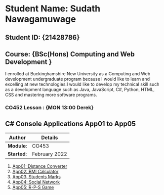 # Student Name: Sudath Nawagamuwage
## Student ID: {21428786}

## Course: {BSc(Hons) Computing and Web Development }

I enrolled at Buckinghamshire New University as a Computing and Web development undergraduate program because I would like to learn and excelling at new technologies.I would like to develop my technical skill such as a development language such as Java, JavaScript, C#, Python, HTML, CSS and mastering more software programs.

### CO452 Lesson : {MON 13:00 Derek}
## C# Console Applications App01 to App05

| Author | Details |
| ---- | ---- |
**Module**: | CO453     |
**Started**: | February 2022 |    

1. [ App01: Distance Converter]()
2. [App02: BMI Calculator]()
3. [App03: Students Marks]()
4. [App04: Social Network]()
5. [App05: R-P-S Game]()

